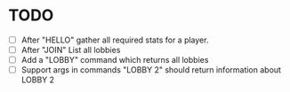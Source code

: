 TODO
====

- [ ] After "HELLO" gather all required stats for a player. 
- [ ] After "JOIN" List all lobbies
- [ ] Add a "LOBBY" command which returns all lobbies
- [ ] Support args in commands "LOBBY 2" should return information about LOBBY 2
